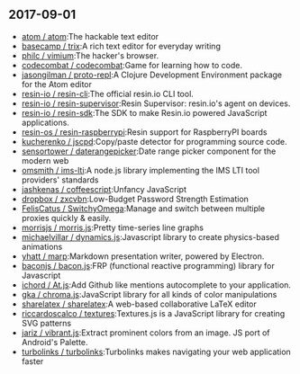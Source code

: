 ## 2017-09-01

* [atom / atom](https://github.com/atom/atom):The hackable text editor
* [basecamp / trix](https://github.com/basecamp/trix):A rich text editor for everyday writing
* [philc / vimium](https://github.com/philc/vimium):The hacker's browser.
* [codecombat / codecombat](https://github.com/codecombat/codecombat):Game for learning how to code.
* [jasongilman / proto-repl](https://github.com/jasongilman/proto-repl):A Clojure Development Environment package for the Atom editor
* [resin-io / resin-cli](https://github.com/resin-io/resin-cli):The official resin.io CLI tool.
* [resin-io / resin-supervisor](https://github.com/resin-io/resin-supervisor):Resin Supervisor: resin.io's agent on devices.
* [resin-io / resin-sdk](https://github.com/resin-io/resin-sdk):The SDK to make Resin.io powered JavaScript applications.
* [resin-os / resin-raspberrypi](https://github.com/resin-os/resin-raspberrypi):Resin support for RaspberryPI boards
* [kucherenko / jscpd](https://github.com/kucherenko/jscpd):Copy/paste detector for programming source code.
* [sensortower / daterangepicker](https://github.com/sensortower/daterangepicker):Date range picker component for the modern web
* [omsmith / ims-lti](https://github.com/omsmith/ims-lti):A node.js library implementing the IMS LTI tool providers' standards
* [jashkenas / coffeescript](https://github.com/jashkenas/coffeescript):Unfancy JavaScript
* [dropbox / zxcvbn](https://github.com/dropbox/zxcvbn):Low-Budget Password Strength Estimation
* [FelisCatus / SwitchyOmega](https://github.com/FelisCatus/SwitchyOmega):Manage and switch between multiple proxies quickly & easily.
* [morrisjs / morris.js](https://github.com/morrisjs/morris.js):Pretty time-series line graphs
* [michaelvillar / dynamics.js](https://github.com/michaelvillar/dynamics.js):Javascript library to create physics-based animations
* [yhatt / marp](https://github.com/yhatt/marp):Markdown presentation writer, powered by Electron.
* [baconjs / bacon.js](https://github.com/baconjs/bacon.js):FRP (functional reactive programming) library for Javascript
* [ichord / At.js](https://github.com/ichord/At.js):Add Github like mentions autocomplete to your application.
* [gka / chroma.js](https://github.com/gka/chroma.js):JavaScript library for all kinds of color manipulations
* [sharelatex / sharelatex](https://github.com/sharelatex/sharelatex):A web-based collaborative LaTeX editor
* [riccardoscalco / textures](https://github.com/riccardoscalco/textures):Textures.js is a JavaScript library for creating SVG patterns
* [jariz / vibrant.js](https://github.com/jariz/vibrant.js):Extract prominent colors from an image. JS port of Android's Palette.
* [turbolinks / turbolinks](https://github.com/turbolinks/turbolinks):Turbolinks makes navigating your web application faster
